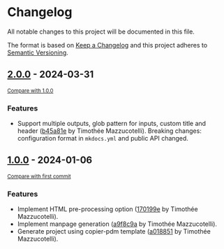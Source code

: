 # Changelog

All notable changes to this project will be documented in this file.

The format is based on [Keep a Changelog](http://keepachangelog.com/en/1.0.0/)
and this project adheres to [Semantic Versioning](http://semver.org/spec/v2.0.0.html).

<!-- insertion marker -->
## [2.0.0](https://github.com/pawamoy/mkdocs-manpage/releases/tag/2.0.0) - 2024-03-31

<small>[Compare with 1.0.0](https://github.com/pawamoy/mkdocs-manpage/compare/1.0.0...2.0.0)</small>

### Features

- Support multiple outputs, glob pattern for inputs, custom title and header ([b45a81e](https://github.com/pawamoy/mkdocs-manpage/commit/b45a81ee927d50aa038a183e5a39e92721dcc88b) by Timothée Mazzucotelli). Breaking changes: configuration format in `mkdocs.yml` and public API changed.

## [1.0.0](https://github.com/pawamoy/mkdocs-manpage/releases/tag/1.0.0) - 2024-01-06

<small>[Compare with first commit](https://github.com/pawamoy/mkdocs-manpage/compare/39a85476b514404f465011c18c3c13823734908f...1.0.0)</small>

### Features

- Implement HTML pre-processing option ([170199e](https://github.com/pawamoy/mkdocs-manpage/commit/170199e93874849b9a8fcc94d8ab46f7cc6b7c2e) by Timothée Mazzucotelli).
- Implement manpage generation ([a9f8c9a](https://github.com/pawamoy/mkdocs-manpage/commit/a9f8c9ac06a2affc7e23a64400f4e2052b36e186) by Timothée Mazzucotelli).
- Generate project using copier-pdm template ([a018851](https://github.com/pawamoy/mkdocs-manpage/commit/a0188519373bfa02d27122e3b7294dd1ae4ac3d7) by Timothée Mazzucotelli).
